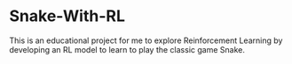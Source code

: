 # Snake-With-RL
This is an educational project for me to explore Reinforcement Learning by developing an RL model to learn to play the classic game Snake.
